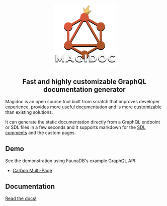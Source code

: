 
<p align="center">
  <img width="40%" src="./logo/logo_full.png">
</p>
<h2 align="center">Fast and highly customizable GraphQL documentation generator</h2>


Magidoc is an open source tool built from scratch that improves developer experience, provides more useful documentation and is more customizable than existing solutions. 

It can generate the static documentation directly from a GraphQL endpoint or SDL files in a few seconds and it supports markdown for the [SDL comments](https://dgraph.io/docs/graphql/schema/documentation/) and the custom pages.

## Demo
See the demonstration using FaunaDB's example GraphQL API:

- [Carbon Multi-Page](https://magidoc-carbon-multi-page.netlify.app)

## Documentation 
[Read the docs!](https://magidoc-org.github.io/magidoc/introduction/welcome)
